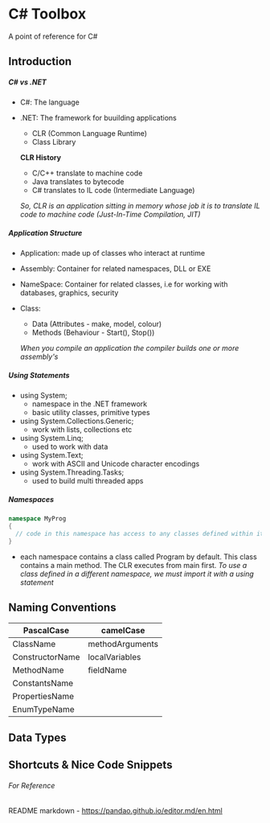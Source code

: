 # C# Toolbox 
A point of reference for C#

## Introduction
##### C# vs .NET
- C#: The language
- .NET: The framework for buuilding applications
  - CLR (Common Language Runtime)
  - Class Library
  
  __CLR History__
    - C/C++ translate to machine code
    - Java translates to bytecode
    - C# translates to IL code (Intermediate Language)
    
    _So, CLR is an application sitting in memory whose job it is to translate IL code to machine code (Just-In-Time Compilation, JIT)_
    
##### Application Structure
- Application: made up of classes who interact at runtime
- Assembly: Container for related namespaces, DLL or EXE
- NameSpace: Container for related classes, i.e for working with databases, graphics, security
- Class: 
  - Data (Attributes - make, model, colour)
  - Methods (Behaviour - Start(), Stop())
  
  _When you compile an application the compiler builds one or more assembly's_

##### Using Statements
- using System; 
  - namespace in the .NET framework
  - basic utility classes, primitive types
- using System.Collections.Generic;
  - work with lists, collections etc
- using System.Linq;
  - used to work with data
- using System.Text;
  - work with ASCII and Unicode character encodings
- using System.Threading.Tasks;
  - used to build multi threaded apps
  
##### Namespaces
```c#
namespace MyProg
{
  // code in this namespace has access to any classes defined within it
}
```
- each namespace contains a class called Program by default. This class contains a main method.
The CLR executes from main first.
_To use a class defined in a different namespace, we must import it with a using statement_

## Naming Conventions
|PascalCase|camelCase|
| -------------| -------------|
|ClassName|methodArguments|
|ConstructorName|localVariables|
|MethodName|fieldName|
|ConstantsName||
|PropertiesName||
|EnumTypeName||

## Data Types   

## Shortcuts & Nice Code Snippets


###### For Reference
README markdown - https://pandao.github.io/editor.md/en.html
